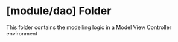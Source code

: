 # [module/dao] Folder

This folder contains the modelling logic in a Model View Controller environment